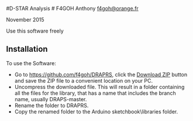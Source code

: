#D-STAR Analysis #
F4GOH Anthony f4goh@orange.fr <br>

November 2015

Use this software freely

## Installation ##
To use the Software:  
- Go to https://github.com/f4goh/DRAPRS, click the [Download ZIP](https://github.com/f4goh/DRAPRS/archive/master.zip) button and save the ZIP file to a convenient location on your PC.
- Uncompress the downloaded file.  This will result in a folder containing all the files for the library, that has a name that includes the branch name, usually DRAPS-master.
- Rename the folder to  DRAPRS.
- Copy the renamed folder to the Arduino sketchbook\libraries folder.

